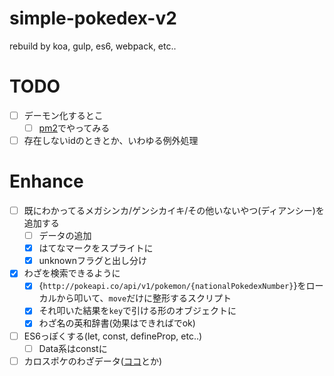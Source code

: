 simple-pokedex-v2
=================

rebuild by koa, gulp, es6, webpack, etc..


# TODO
- [ ] デーモン化するとこ
  - [ ] [pm2](https://github.com/Unitech/pm2)でやってみる
- [ ] 存在しないidのときとか、いわゆる例外処理

# Enhance
- [ ] 既にわかってるメガシンカ/ゲンシカイキ/その他いないやつ(ディアンシー)を追加する
  - [ ] データの追加
  - [x] はてなマークをスプライトに
  - [x] unknownフラグと出し分け
- [x] わざを検索できるように
  - [x] {``http://pokeapi.co/api/v1/pokemon/{nationalPokedexNumber}``}をローカルから叩いて、``move``だけに整形するスクリプト
  - [x] それ叩いた結果を``key``で引ける形のオブジェクトに
  - [x] わざ名の英和辞書(効果はできればでok)
- [ ] ES6っぽくする(let, const, defineProp, etc..)
  - [ ] Data系はconstに
- [ ] カロスポケのわざデータ([ココ](http://www.serebii.net/pokedex-xy/720.shtml)とか)
